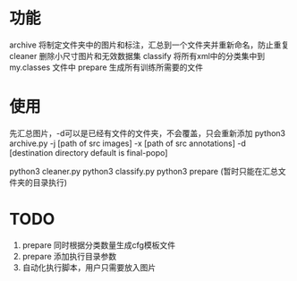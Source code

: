 # 功能

archive 将制定文件夹中的图片和标注，汇总到一个文件夹并重新命名，防止重复
cleaner 删除小尺寸图片和无效数据集
classify 将所有xml中的分类集中到 my.classes 文件中
prepare 生成所有训练所需要的文件

# 使用

先汇总图片，-d可以是已经有文件的文件夹，不会覆盖，只会重新添加
python3 archive.py -j [path of src images] -x [path of src annotations] -d [destination directory default is final-popo]

python3 cleaner.py
python3 classify.py
python3 prepare (暂时只能在汇总文件夹的目录执行)

# TODO
1. prepare 同时根据分类数量生成cfg模板文件
2. prepare 添加执行目录参数
3. 自动化执行脚本，用户只需要放入图片